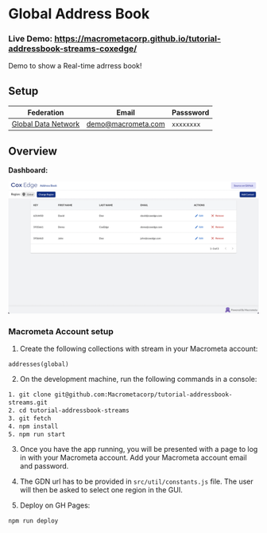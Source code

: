 # Global Address Book

### Live Demo: https://macrometacorp.github.io/tutorial-addressbook-streams-coxedge/

Demo to show a Real-time adrress book!

## Setup

| **Federation**                                        | **Email**          | **Passsword** |
| ----------------------------------------------------- | ------------------ | ------------- |
| [Global Data Network](https://gdn.paas.macrometa.io/) | demo@macrometa.com | `xxxxxxxx`    |

## Overview

**Dashboard:**

![dashboard.png](dashboard.png)

### Macrometa Account setup

1. Create the following collections with stream in your Macrometa account:

```
addresses(global)
```

2. On the development machine, run the following commands in a console:

```
1. git clone git@github.com:Macrometacorp/tutorial-addressbook-streams.git
2. cd tutorial-addressbook-streams
3. git fetch
4. npm install
5. npm run start
```

3. Once you have the app running, you will be presented with a page to log in with your Macrometa account. Add your Macrometa account email and password.

4. The GDN url has to be provided in `src/util/constants.js` file. The user will then be asked to select one region in the GUI.

5. Deploy on GH Pages:

```
npm run deploy
```
